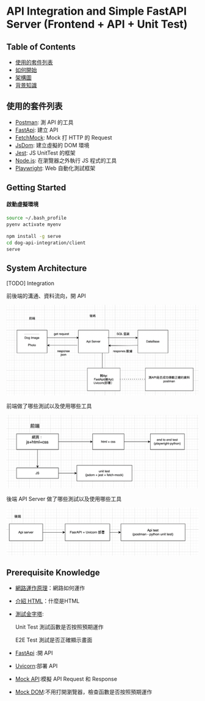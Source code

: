 # API Integration and Simple FastAPI Server (Frontend + API + Unit Test)

## Table of Contents

- <a href="#tech-stack">使用的套件列表</a>
- <a href="#getting-started">如何開始</a>
- <a href="#system-architecture">架構圖</a>
- <a href="#prerequisite">背景知識</a>

<h2 id="tech-stack">使用的套件列表</h2>


- [Postman](https://github.com/postmanlabs/postman-app-support): 測 API 的工具
- [FastApi](https://github.com/tiangolo/fastapi/blob/master/README.md): 建立 API
- [FetchMock](https://github.com/wheresrhys/fetch-mock): Mock 打 HTTP 的 Request
- [JsDom](https://github.com/jsdom/jsdom): 建立虛擬的 DOM 環境
- [Jest](https://trpc.io): JS UnitTest 的框架
- [Node.js](https://github.com/nodejs): 在瀏覽器之外執行 JS 程式的工具
- [Playwright](https://github.com/nodejs): Web 自動化測試框架

<h2 id="getting-started">Getting Started</h2>


#### 啟動虛擬環境

```bash
source ~/.bash_profile
pyenv activate myenv
```
```bash
npm install -g serve
cd dog-api-integration/client
serve
```

<h2 id="system-architecture">System Architecture</h2>
[TODO] Integration

前後端的溝通、資料流向，開 API

![full-stack-architecture Overview](screenshot/full-stack-architecture-overview.png)

前端做了哪些測試以及使用哪些工具

![Frontend Architecture Overview](screenshot/frontend-architecture-overview.png)

後端 API Server 做了哪些測試以及使用哪些工具

![Backend Architecture Overview](screenshot/backend-architecture-overview.png)


<h2 id="prerequisite">Prerequisite Knowledge</h2>

- [網路運作原理](https://developer.mozilla.org/zh-TW/docs/Learn/Getting_started_with_the_web/How_the_Web_works)：網路如何運作
- [介紹 HTML](https://developer.mozilla.org/zh-TW/docs/Learn/HTML/Introduction_to_HTML)：什麼是HTML
- [測試金字塔](https://medium.com/@nathankpeck/microservice-testing-unit-tests-d795194fe14e):

  Unit Test 測試函數是否按照預期運作

  E2E Test 測試是否正確顯示畫面
- [FastApi](https://github.com/tiangolo/fastapi/blob/master/README.md) :開 API
- [Uvicorn](https://stackoverflow.com/questions/71435960/what-is-the-purpose-of-uvicorn):部署 API
- [Mock API](https://ithelp.ithome.com.tw/m/articles/10270202):模擬 API Request 和 Response
- [Mock DOM](https://ithelp.ithome.com.tw/m/articles/10270202):不用打開瀏覽器，檢查函數是否按照預期運作








